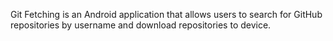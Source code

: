 Git Fetching is an Android application that allows users to search for GitHub repositories by username and download repositories to device.